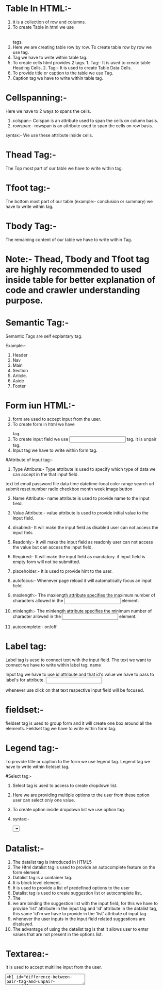 # Table In HTML:-

1. it is a collection of row and columns.
2. To create Table in html we use <table></table> tags.
3. Here we are creating table row by row. To create table row by row we use <tr></tr> tag.
4. <tr></tr> Tag we have to write within table tag.
5. To create cells html provides 2 tags.
   1.
    <Th></Th> Tag:- It is used to create table Heading Cells.
   2.  <Td></Td> Tag:- It is used to create Table Data Cells.
6. To provide title or caption to the table we use <caption></caption> Tag.
7. Caption tag we have to write within table tag.

# Cellspanning:-

Here we have to 2 ways to spans the cells.

1. colspan:- Colspan is an attribute used to span the cells on column basis.
2. rowspan:- rowspan is an attribute used to span the cells on row basis.

syntax:- We use these attribute inside cells.

   <td rowspan="3"  colspan="2"></td>
   <th rowspan="3" colspan="3"></th>

# Thead Tag:-
The Top most part of our table we have to write within <thead></thead> tag.

# Tfoot tag:- 
The bottom most part of our table (example:- conclusion or summary) we have to write within <tfoot></tfoot> tag.

# Tbody Tag:-
The remaining content of our table we have to write within <tbody></tbody> Tag.

# Note:- Thead, Tbody and Tfoot tag are highly recommended to used inside table for better explanation of code and crawler understanding purpose.

# Semantic Tag:-
Semantic Tags are self explantary tag.

Example:-
1. Header
2. Nav
3. Main
4. Section
5. Article.
6. Aside
7. Footer





# Form iun HTML:-

1. form are used to accept input from the user.
2. To create form in html we have <form></form> tag.
3. To create input field we use <input> tag. It is unpair tag.
4. Input tag we have to write within form tag.

#Attribute of input tag:-

1. Type Attribute:- Type attribute is used to specify which type of data we can accept in the that input field.

text
tel
email
password
file
data
time
datetime-local
color
range
search
url
submit
reset
number
radio
checkbox
month
week
image
button

2. Name Attribute:- name attribute is used to provide name to the input field.

3. Value Attribute:- value attribute is used to provide initial value to the input field.

4. disabled:- It will make the input field as disabled user can not access the input fiels.

5. Readonly:- It will make the input field as readonly user can not access the value but can access the input field.

6. Required:- It will make the input field as mandatory. if input field is empty form will not be submitted.

7. placeholder:- It is used to provide hint to the user.

8. autofocus:- Whenever page reload it will automatically focus an input field.

9. maxlength:- The maxlength attribute specifies the maximum number of characters allowed in the <input> element.

10. minlength:- The minlength attribute specifies the minimum number of character allowed in the <input> element.

11. autocomplete:- on/off

# Label tag:
Label tag is uesd to connect text with the input field.
The text we want to connect we have to write within label tag.
<label for="user-name">
  name
</label>  

Input tag we have to use id attribute and that id's value we have to pass to label's for attribute.
<input type="text" id="user-name">

whenever use click on that text respective input field will be focused.

# fieldset:-
fieldset tag is used to group form and it will create one box around all the elements.
Fieldset tag we have to write within form tag.

# Legend tag:- 
To provide title or caption to the form we use legend tag.
Legend tag we have to write within fieldset tag.

#Select tag:-
1. Select tag is used to access to create dropdown list.
2. Here we are providing multiple options to the user from these option user can select only one value.
3. To create option inside dropdown list we use option tag.
4. syntax:- 

      <select name="">
            <option value=""></option>
            <option value=""></option>
            <option value=""></option>
            <option value=""></option>
      </select> 

# Datalist:-
1. The datalist tag is introduced in HTML5
2. The Html datalist tag is used to provide an autocomplete feature on the form element.
3. Datalist tag is a container tag.
4. It is block level element.
5. It is used to provide a list of predefined options to the user
6. Datalist tag is used to create suggestion list or autocomplete list.
7. The <datalist> tag contains a set of <option>  tag that define the options in the list.
8. we are binding the suggestion list with the input field, for this we have to provide 'list' attribute in the input tag and 'id' attribute in the datalist tag, this same 'id'm we have to provide in the 'list' attribute of input tag.
9. whenever the user inputs in the input field related suggestions are displayed.
10. The advantage of using the datalist tag is that it allows user to enter values that are not present in the options list.

# Textarea:-
It is used to accept multiline input from the user.
  <textarea name=" " id="'></textarea>

  height:- rows="10"
  width:- cols="30"

# Difference between pair tag and Unpair Tag.
# Pair Tag:-
The pair tag we need to close are referred as pair tag.
      Eg:- <div></div>, <header></header>

# Unpair tag:-
The tag we need not to close are referred as Unpair tag.
    Eg:- <br>, <link>, <hr>, <image>, <source>

# Difference between Inline and Block level Element.

# Inline Level Element:- 
  i) it occupy space required by content.
  ii) We can not set height and width.
  iii) Example:- <br>, <hr>, <img>, <iframe>, <a>, <video>

# Block Level Element:- 
  i) It always take full width of its parent container.
  ii) We can set height and width.
  iii) Example:- <div>, <header>, <footer>, <section>, <article>, <aside>, <nav>, <main>, <body>, <fieldset>

# Difference between ID and Class Attribute.

# ID(#):-
  i) It is used to target element uniquely.
  ii) Multiple element can not have the same id.
  iii) One element can have only one id's value.
  iv) To target on element using id we use #.

# Class(.):-  
  i) It is used to target multiple element at a time.
  ii) multiple elements can have same class.
  iii) one element can have multiple class value.
  iv) To target an element using class in css we use .(dot).

# Div:- 
It is used to create block level container.

# Span:- 
It is used to create Inline level container.

# Element:- It is the combination of opening tag and content with closing tag.
     Example:- <p>Hello<p>




